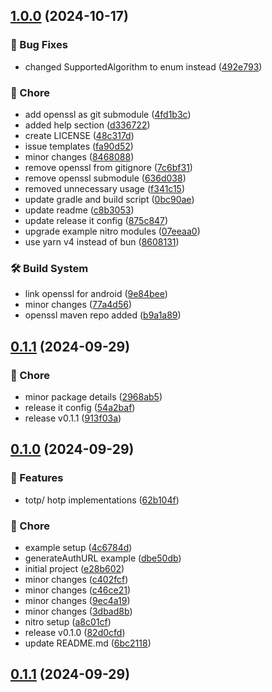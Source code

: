 

## [1.0.0](https://github.com/4cc3ssX/react-native-nitro-totp/compare/0.1.1...v1.0.0) (2024-10-17)


### 🐛 Bug Fixes

* changed SupportedAlgorithm to enum instead ([492e793](https://github.com/4cc3ssX/react-native-nitro-totp/commit/492e79316461acf2404fc98705cbd030a868ec84))


### 🧹 Chore

* add openssl as git submodule ([4fd1b3c](https://github.com/4cc3ssX/react-native-nitro-totp/commit/4fd1b3c42e564c35f85d9b4618438aa1eb9fee60))
* added help section ([d336722](https://github.com/4cc3ssX/react-native-nitro-totp/commit/d336722b964ee09fa88037af8dcd20480dd963f2))
* create LICENSE ([48c317d](https://github.com/4cc3ssX/react-native-nitro-totp/commit/48c317d804fb804d4c0b0929a83e5e141eb095b7))
* issue templates ([fa90d52](https://github.com/4cc3ssX/react-native-nitro-totp/commit/fa90d52653b4034250816224a89e6dfdbdd6e576))
* minor changes ([8468088](https://github.com/4cc3ssX/react-native-nitro-totp/commit/8468088a1f7dfb6f5f8dcb900cf97ec1cc265a08))
* remove openssl from gitignore ([7c6bf31](https://github.com/4cc3ssX/react-native-nitro-totp/commit/7c6bf311bf37a546199cd03ae62696cccfc38adc))
* remove openssl submodule ([636d038](https://github.com/4cc3ssX/react-native-nitro-totp/commit/636d038c90f846b7dc37ed313c12e19d553e7088))
* removed unnecessary usage ([f341c15](https://github.com/4cc3ssX/react-native-nitro-totp/commit/f341c1524199ff92d75c4003dfe8b0d821f79aaf))
* update gradle and build script ([0bc90ae](https://github.com/4cc3ssX/react-native-nitro-totp/commit/0bc90aefb300218e15120a8b1208f91885a5d638))
* update readme ([c8b3053](https://github.com/4cc3ssX/react-native-nitro-totp/commit/c8b3053b1a370265dc327b4968191ab78ba43a84))
* update release it config ([875c847](https://github.com/4cc3ssX/react-native-nitro-totp/commit/875c8478b90e108e9710300997aadba813ebc677))
* upgrade example nitro modules ([07eeaa0](https://github.com/4cc3ssX/react-native-nitro-totp/commit/07eeaa09aec8174251299d1670ab0b88b5f08ee2))
* use yarn v4 instead of bun ([8608131](https://github.com/4cc3ssX/react-native-nitro-totp/commit/8608131ea9d6b3a1517d011ba06c940a22b3529d))


### 🛠 Build System

* link openssl for android ([9e84bee](https://github.com/4cc3ssX/react-native-nitro-totp/commit/9e84bee5cf2a818a6eb49f2dd981faaa94a89362))
* minor changes ([77a4d56](https://github.com/4cc3ssX/react-native-nitro-totp/commit/77a4d567da2350b442b96d3c685d526771e3e9dc))
* openssl maven repo added ([b9a1a89](https://github.com/4cc3ssX/react-native-nitro-totp/commit/b9a1a890266c2ab3f9e6f025da5978cfc88f28a4))

## [0.1.1](https://github.com/4cc3ssX/react-native-nitro-totp/compare/0.1.0...0.1.1) (2024-09-29)


### 🧹 Chore

* minor package details ([2968ab5](https://github.com/4cc3ssX/react-native-nitro-totp/commit/2968ab5c10e44e0b7cb7535416a5f6ea92914d1a))
* release it config ([54a2baf](https://github.com/4cc3ssX/react-native-nitro-totp/commit/54a2baf90ebcce6a57ce9385852297702ca5c2e3))
* release v0.1.1 ([913f03a](https://github.com/4cc3ssX/react-native-nitro-totp/commit/913f03a63aedcb29c790b8eea63c0027e74d6202))

## [0.1.0](https://github.com/4cc3ssX/react-native-nitro-totp/compare/e28b602c255927100fc099e0f6da7c62e4f16772...0.1.0) (2024-09-29)


### 🚀 Features

* totp/ hotp implementations ([62b104f](https://github.com/4cc3ssX/react-native-nitro-totp/commit/62b104f9f70aedff2c9ed3422315e12cd9c88664))


### 🧹 Chore

* example setup ([4c6784d](https://github.com/4cc3ssX/react-native-nitro-totp/commit/4c6784d23d5215234ff7e2d6937b876e7faa5895))
* generateAuthURL example ([dbe50db](https://github.com/4cc3ssX/react-native-nitro-totp/commit/dbe50dbe8ee5d75b3edf7035092fca925795ba2a))
* initial project ([e28b602](https://github.com/4cc3ssX/react-native-nitro-totp/commit/e28b602c255927100fc099e0f6da7c62e4f16772))
* minor changes ([c402fcf](https://github.com/4cc3ssX/react-native-nitro-totp/commit/c402fcfb9cbe1270efc5ca87935cd75c65474a0d))
* minor changes ([c46ce21](https://github.com/4cc3ssX/react-native-nitro-totp/commit/c46ce217bd5634d0be6b6fdc3135303703361745))
* minor changes ([9ec4a19](https://github.com/4cc3ssX/react-native-nitro-totp/commit/9ec4a19c221739d0756cef5a96a2a6d1bd8438d3))
* minor changes ([3dbad8b](https://github.com/4cc3ssX/react-native-nitro-totp/commit/3dbad8b4613b17abd737e96feff0e75fdd85e56b))
* nitro setup ([a8c01cf](https://github.com/4cc3ssX/react-native-nitro-totp/commit/a8c01cfc6c4ab83235ec507c4a106964ab851722))
* release v0.1.0 ([82d0cfd](https://github.com/4cc3ssX/react-native-nitro-totp/commit/82d0cfd77093dc17fd99686a9a1d59f927da79b2))
* update README.md ([6bc2118](https://github.com/4cc3ssX/react-native-nitro-totp/commit/6bc21187a35459692173e24c7bbad68bc42ffec3))

## [0.1.1](https://github.com/4cc3ssX/react-native-nitro-totp/compare/0.1.0...0.1.1) (2024-09-29)
